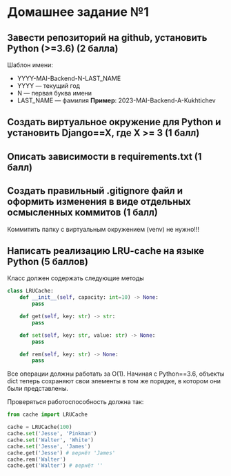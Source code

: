 # Домашнее задание №1

## Завести репозиторий на github, установить Python (>=3.6) (2 балла)
Шаблон имени:
* YYYY-MAI-Backend-N-LAST\_NAME
* YYYY — текущий год
* N — первая буква имени
* LAST\_NAME — фамилия
**Пример**: 2023-MAI-Backend-A-Kukhtichev

## Создать виртуальное окружение для Python и установить Django==X, где X >= 3 (1 балл)
## Описать зависимости в requirements.txt (1 балл)
## Создать правильный .gitignore файл и оформить изменения в виде отдельных осмысленных коммитов (1 балл)
Коммитить папку с виртуальным окружением (venv) не нужно!!!

## Написать реализацию LRU-cache на языке Python (5 баллов)
Класс должен содержать следующие методы
```python
class LRUCache:
    def __init__(self, capacity: int=10) -> None:
        pass

    def get(self, key: str) -> str:
        pass

    def set(self, key: str, value: str) -> None:
        pass

    def rem(self, key: str) -> None:
        pass
```
Все операции должны работать за O(1). Начиная с Python==3.6, объекты dict теперь сохраняют свои элементы в том же порядке, в котором они были представлены.

Проверяться работоспособность должна так:
```python
from cache import LRUCache

cache = LRUCache(100)
cache.set('Jesse', 'Pinkman')
cache.set('Walter', 'White')
cache.set('Jesse', 'James')
cache.get('Jesse') # вернёт 'James'
cache.rem('Walter')
cache.get('Walter') # вернёт ''
```